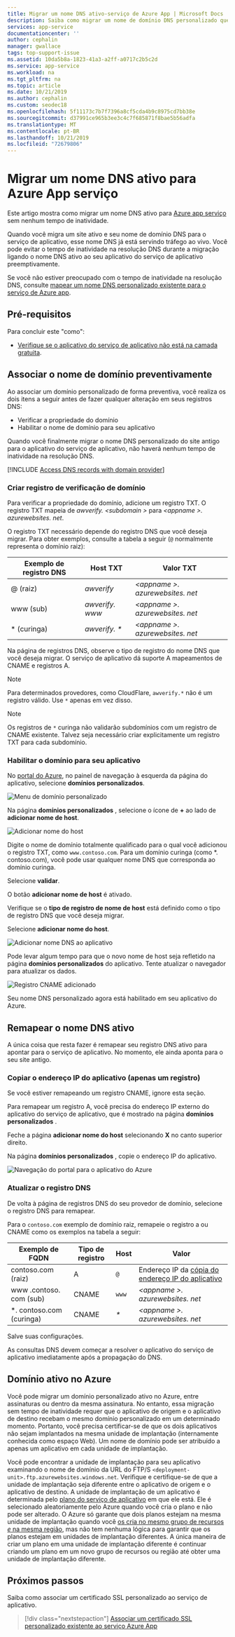 ```yaml
---
title: Migrar um nome DNS ativo-serviço de Azure App | Microsoft Docs
description: Saiba como migrar um nome de domínio DNS personalizado que já está atribuído a um site ativo para Azure App serviço sem nenhum tempo de inatividade.
services: app-service
documentationcenter: ''
author: cephalin
manager: gwallace
tags: top-support-issue
ms.assetid: 10da5b8a-1823-41a3-a2ff-a0717c2b5c2d
ms.service: app-service
ms.workload: na
ms.tgt_pltfrm: na
ms.topic: article
ms.date: 10/21/2019
ms.author: cephalin
ms.custom: seodec18
ms.openlocfilehash: 5f11173c7b7f7396a8cf5cda4b9c8975cd7bb38e
ms.sourcegitcommit: d37991ce965b3ee3c4c7f685871f8bae5b56adfa
ms.translationtype: MT
ms.contentlocale: pt-BR
ms.lasthandoff: 10/21/2019
ms.locfileid: "72679806"
---
```

# <a name="migrate-an-active-dns-name-to-azure-app-service"></a>Migrar um nome DNS ativo para Azure App serviço

Este artigo mostra como migrar um nome DNS ativo para [Azure app serviço](../app-service/overview.md) sem nenhum tempo de inatividade.

Quando você migra um site ativo e seu nome de domínio DNS para o serviço de aplicativo, esse nome DNS já está servindo tráfego ao vivo. Você pode evitar o tempo de inatividade na resolução DNS durante a migração ligando o nome DNS ativo ao seu aplicativo do serviço de aplicativo preemptivamente.

Se você não estiver preocupado com o tempo de inatividade na resolução DNS, consulte [mapear um nome DNS personalizado existente para o serviço de Azure app](app-service-web-tutorial-custom-domain.md).

## <a name="prerequisites"></a>Pré-requisitos

Para concluir este "como":

- [Verifique se o aplicativo do serviço de aplicativo não está na camada gratuita](app-service-web-tutorial-custom-domain.md#checkpricing).

## <a name="bind-the-domain-name-preemptively"></a>Associar o nome de domínio preventivamente

Ao associar um domínio personalizado de forma preventiva, você realiza os dois itens a seguir antes de fazer qualquer alteração em seus registros DNS:

- Verificar a propriedade do domínio
- Habilitar o nome de domínio para seu aplicativo

Quando você finalmente migrar o nome DNS personalizado do site antigo para o aplicativo do serviço de aplicativo, não haverá nenhum tempo de inatividade na resolução DNS.

[!INCLUDE [Access DNS records with domain provider](../../includes/app-service-web-access-dns-records.md)]

### <a name="create-domain-verification-record"></a>Criar registro de verificação de domínio

Para verificar a propriedade do domínio, adicione um registro TXT. O registro TXT mapeia de _awverify. &lt;subdomain >_ para _&lt;appname >. azurewebsites. net_. 

O registro TXT necessário depende do registro DNS que você deseja migrar. Para obter exemplos, consulte a tabela a seguir (`@` normalmente representa o domínio raiz):

| Exemplo de registro DNS | Host TXT | Valor TXT |
| - | - | - |
| \@ (raiz) | _awverify_ | _&lt;appname >. azurewebsites. net_ |
| www (sub) | _awverify. www_ | _&lt;appname >. azurewebsites. net_ |
| \* (curinga) | _awverify. \*_ | _&lt;appname >. azurewebsites. net_ |

Na página de registros DNS, observe o tipo de registro do nome DNS que você deseja migrar. O serviço de aplicativo dá suporte A mapeamentos de CNAME e registros A.

> [!NOTE]
> Para determinados provedores, como CloudFlare, `awverify.*` não é um registro válido. Use `*` apenas em vez disso.

> [!NOTE]
> Os registros de `*` curinga não validarão subdomínios com um registro de CNAME existente. Talvez seja necessário criar explicitamente um registro TXT para cada subdomínio.


### <a name="enable-the-domain-for-your-app"></a>Habilitar o domínio para seu aplicativo

No [portal do Azure](https://portal.azure.com), no painel de navegação à esquerda da página do aplicativo, selecione **domínios personalizados**. 

![Menu de domínio personalizado](./media/app-service-web-tutorial-custom-domain/custom-domain-menu.png)

Na página **domínios personalizados** , selecione o ícone de **+** ao lado de **adicionar nome de host**.

![Adicionar nome do host](./media/app-service-web-tutorial-custom-domain/add-host-name-cname.png)

Digite o nome de domínio totalmente qualificado para o qual você adicionou o registro TXT, como `www.contoso.com`. Para um domínio curinga (como \*. contoso.com), você pode usar qualquer nome DNS que corresponda ao domínio curinga. 

Selecione **validar**.

O botão **adicionar nome de host** é ativado. 

Verifique se o **tipo de registro de nome de host** está definido como o tipo de registro DNS que você deseja migrar.

Selecione **adicionar nome do host**.

![Adicionar nome DNS ao aplicativo](./media/app-service-web-tutorial-custom-domain/validate-domain-name-cname.png)

Pode levar algum tempo para que o novo nome de host seja refletido na página **domínios personalizados** do aplicativo. Tente atualizar o navegador para atualizar os dados.

![Registro CNAME adicionado](./media/app-service-web-tutorial-custom-domain/cname-record-added.png)

Seu nome DNS personalizado agora está habilitado em seu aplicativo do Azure. 

## <a name="remap-the-active-dns-name"></a>Remapear o nome DNS ativo

A única coisa que resta fazer é remapear seu registro DNS ativo para apontar para o serviço de aplicativo. No momento, ele ainda aponta para o seu site antigo.

<a name="info"></a>

### <a name="copy-the-apps-ip-address-a-record-only"></a>Copiar o endereço IP do aplicativo (apenas um registro)

Se você estiver remapeando um registro CNAME, ignore esta seção. 

Para remapear um registro A, você precisa do endereço IP externo do aplicativo do serviço de aplicativo, que é mostrado na página **domínios personalizados** .

Feche a página **adicionar nome do host** selecionando **X** no canto superior direito. 

Na página **domínios personalizados** , copie o endereço IP do aplicativo.

![Navegação do portal para o aplicativo do Azure](./media/app-service-web-tutorial-custom-domain/mapping-information.png)

### <a name="update-the-dns-record"></a>Atualizar o registro DNS

De volta à página de registros DNS do seu provedor de domínio, selecione o registro DNS para remapear.

Para o `contoso.com` exemplo de domínio raiz, remapeie o registro a ou CNAME como os exemplos na tabela a seguir: 

| Exemplo de FQDN | Tipo de registro | Host | Valor |
| - | - | - | - |
| contoso.com (raiz) | A | `@` | Endereço IP da [cópia do endereço IP do aplicativo](#info) |
| www \.contoso. com (sub) | CNAME | `www` | _&lt;appname >. azurewebsites. net_ |
| \*. contoso.com (curinga) | CNAME | _\*_ | _&lt;appname >. azurewebsites. net_ |

Salve suas configurações.

As consultas DNS devem começar a resolver o aplicativo do serviço de aplicativo imediatamente após a propagação do DNS.

## <a name="active-domain-in-azure"></a>Domínio ativo no Azure

Você pode migrar um domínio personalizado ativo no Azure, entre assinaturas ou dentro da mesma assinatura. No entanto, essa migração sem tempo de inatividade requer que o aplicativo de origem e o aplicativo de destino recebam o mesmo domínio personalizado em um determinado momento. Portanto, você precisa certificar-se de que os dois aplicativos não sejam implantados na mesma unidade de implantação (internamente conhecida como espaço Web). Um nome de domínio pode ser atribuído a apenas um aplicativo em cada unidade de implantação.

Você pode encontrar a unidade de implantação para seu aplicativo examinando o nome de domínio da URL do FTP/S `<deployment-unit>.ftp.azurewebsites.windows.net`. Verifique e certifique-se de que a unidade de implantação seja diferente entre o aplicativo de origem e o aplicativo de destino. A unidade de implantação de um aplicativo é determinada pelo [plano do serviço de aplicativo](overview-hosting-plans.md) em que ele está. Ele é selecionado aleatoriamente pelo Azure quando você cria o plano e não pode ser alterado. O Azure só garante que dois planos estejam na mesma unidade de implantação quando você [os cria no mesmo grupo de recursos *e* na mesma região](app-service-plan-manage.md#create-an-app-service-plan), mas não tem nenhuma lógica para garantir que os planos estejam em unidades de implantação diferentes. A única maneira de criar um plano em uma unidade de implantação diferente é continuar criando um plano em um novo grupo de recursos ou região até obter uma unidade de implantação diferente.

## <a name="next-steps"></a>Próximos passos

Saiba como associar um certificado SSL personalizado ao serviço de aplicativo.

> [!div class="nextstepaction"]
> [Associar um certificado SSL personalizado existente ao serviço Azure App](app-service-web-tutorial-custom-ssl.md)
